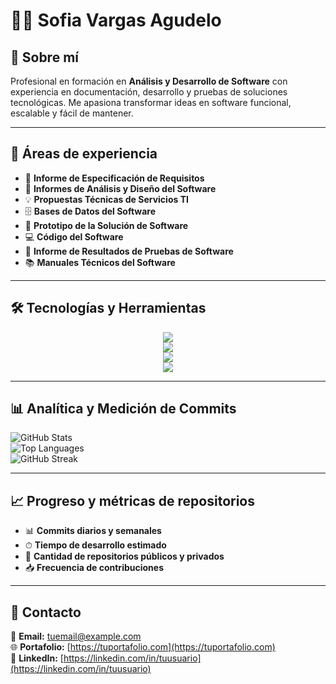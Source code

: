 # 👩‍💻 Sofia Vargas Agudelo

## 📌 Sobre mí
Profesional en formación en **Análisis y Desarrollo de Software** con experiencia en documentación, desarrollo y pruebas de soluciones tecnológicas. Me apasiona transformar ideas en software funcional, escalable y fácil de mantener.

---

## 📂 Áreas de experiencia
- 📄 **Informe de Especificación de Requisitos**  
- 📝 **Informes de Análisis y Diseño del Software**  
- 💡 **Propuestas Técnicas de Servicios TI**  
- 🗄 **Bases de Datos del Software**  
- 🎨 **Prototipo de la Solución de Software**  
- 💻 **Código del Software**  
- 🧪 **Informe de Resultados de Pruebas de Software**  
- 📚 **Manuales Técnicos del Software**

---

## 🛠 Tecnologías y Herramientas

<p align="center">
<!-- Lenguajes -->
<img src="https://skillicons.dev/icons?i=html,css,js,php,python,java" />
<br>
<!-- Frameworks -->
<img src="https://skillicons.dev/icons?i=bootstrap,tailwind,laravel,django" />
<br>
<!-- Bases de datos -->
<img src="https://skillicons.dev/icons?i=mysql,mongodb,firebase" />
<br>
<!-- Otros -->
<img src="https://skillicons.dev/icons?i=github" />
</p>

---

## 📊 Analítica y Medición de Commits
![GitHub Stats](https://github-readme-stats.vercel.app/api?username=TU-USUARIO&show_icons=true&theme=tokyonight)  
![Top Languages](https://github-readme-stats.vercel.app/api/top-langs/?username=TU-USUARIO&layout=compact&theme=tokyonight)  
![GitHub Streak](https://github-readme-streak-stats.herokuapp.com/?user=Sofía-Agudelo&theme=tokyonight)

---

## 📈 Progreso y métricas de repositorios
- 📊 **Commits diarios y semanales**
- ⏱ **Tiempo de desarrollo estimado**
- 📂 **Cantidad de repositorios públicos y privados**
- 📥 **Frecuencia de contribuciones**

---

## 💬 Contacto
📧 **Email:** tuemail@example.com  
🌐 **Portafolio:** [https://tuportafolio.com](https://tuportafolio.com)  
💼 **LinkedIn:** [https://linkedin.com/in/tuusuario](https://linkedin.com/in/tuusuario)

